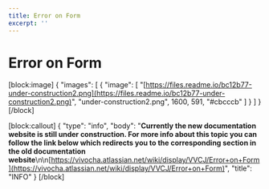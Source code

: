 ```yaml
---
title: Error on Form
excerpt: ''
---
```


# Error on Form

\[block:image\] { "images": \[ { "image": \[ "[https://files.readme.io/bc12b77-under-construction2.png](https://files.readme.io/bc12b77-under-construction2.png)", "under-construction2.png", 1600, 591, "\#cbcccb" \] } \] } \[/block\]

\[block:callout\] { "type": "info", "body": "**Currently the new documentation website is still under construction. For more info about this topic you can follow the link below which redirects you to the corresponding section in the old documentation website**\n\n[https://vivocha.atlassian.net/wiki/display/VVCJ/Error+on+Form](https://vivocha.atlassian.net/wiki/display/VVCJ/Error+on+Form)", "title": "INFO" } \[/block\]

